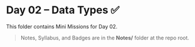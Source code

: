 # Day 02 – Data Types ✅

This folder contains Mini Missions for Day 02.

> Notes, Syllabus, and Badges are in the **Notes/** folder at the repo root.